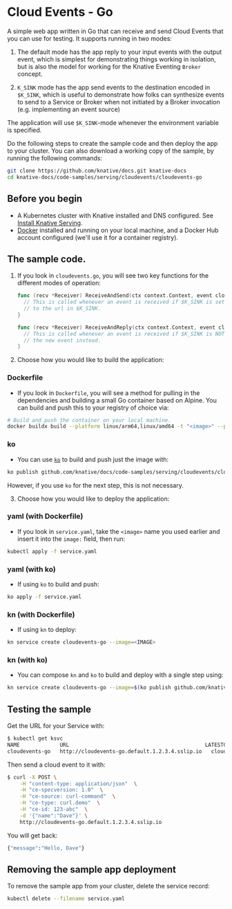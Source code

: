 # Cloud Events - Go

A simple web app written in Go that can receive and send Cloud Events that you
can use for testing. It supports running in two modes:

1. The default mode has the app reply to your input events with the output
   event, which is simplest for demonstrating things working in isolation, but
   is also the model for working for the Knative Eventing `Broker` concept.

2. `K_SINK` mode has the app send events to the destination encoded in
   `$K_SINK`, which is useful to demonstrate how folks can synthesize events to
   send to a Service or Broker when not initiated by a Broker invocation (e.g.
   implementing an event source)

The application will use `$K_SINK`-mode whenever the environment variable is
specified.

Do the following steps to create the sample code and then deploy the app to your
cluster. You can also download a working copy of the sample, by running the
following commands:

```bash
git clone https://github.com/knative/docs.git knative-docs
cd knative-docs/code-samples/serving/cloudevents/cloudevents-go
```

## Before you begin

- A Kubernetes cluster with Knative installed and DNS configured. See
  [Install Knative Serving](https://knative.dev/docs/install/serving/install-serving-with-yaml).
- [Docker](https://www.docker.com) installed and running on your local machine,
  and a Docker Hub account configured (we'll use it for a container registry).

## The sample code.

1. If you look in `cloudevents.go`, you will see two key functions for the different modes of operation:

   ```go
   func (recv *Receiver) ReceiveAndSend(ctx context.Context, event cloudevents.Event) cloudevents.Result {
     // This is called whenever an event is received if $K_SINK is set, and sends a new event
     // to the url in $K_SINK.
   }

   func (recv *Receiver) ReceiveAndReply(ctx context.Context, event cloudevents.Event)  (*cloudevents.Event, cloudevents.Result) {
     // This is called whenever an event is received if $K_SINK is NOT set, and it replies with
     // the new event instead.
   }
   ```

2. Choose how you would like to build the application:

 ### Dockerfile

 * If you look in `Dockerfile`, you will see a method for pulling in the dependencies and building a small Go container based on Alpine. You can build and push this to your registry of choice via:
```bash
# Build and push the container on your local machine.
docker buildx build --platform linux/arm64,linux/amd64 -t "<image>" --push .
```

 ### ko

 * You can use [`ko`](https://github.com/google/ko) to build and push just the image with:
```bash
ko publish github.com/knative/docs/code-samples/serving/cloudevents/cloudevents-go
```
 However, if you use `ko` for the next step, this is not necessary.


3. Choose how you would like to deploy the application:

 ### yaml (with Dockerfile)
 * If you look in `service.yaml`, take the `<image>` name you used earlier and insert it into the `image:` field, then run:
```bash
kubectl apply -f service.yaml
```

 ### yaml (with ko)
 * If using `ko` to build and push:
```bash
ko apply -f service.yaml
```

 ### kn (with Dockerfile)
 * If using `kn` to deploy:
```bash
kn service create cloudevents-go --image=<IMAGE>
```

 ### kn (with ko)
 * You can compose `kn` and `ko` to build and deploy with a single step using:
```bash
kn service create cloudevents-go --image=$(ko publish github.com/knative/docs/code-samples/serving/cloudevents/cloudevents-go)
```

## Testing the sample

Get the URL for your Service with:

```bash
$ kubectl get ksvc
NAME             URL                                            LATESTCREATED          LATESTREADY            READY   REASON
cloudevents-go   http://cloudevents-go.default.1.2.3.4.sslip.io   cloudevents-go-ss5pj   cloudevents-go-ss5pj   True
```

Then send a cloud event to it with:

```bash
$ curl -X POST \
    -H "content-type: application/json"  \
    -H "ce-specversion: 1.0"  \
    -H "ce-source: curl-command"  \
    -H "ce-type: curl.demo"  \
    -H "ce-id: 123-abc"  \
    -d '{"name":"Dave"}' \
    http://cloudevents-go.default.1.2.3.4.sslip.io
```

You will get back:

```bash
{"message":"Hello, Dave"}
```

## Removing the sample app deployment

To remove the sample app from your cluster, delete the service record:

```bash
kubectl delete --filename service.yaml
```
